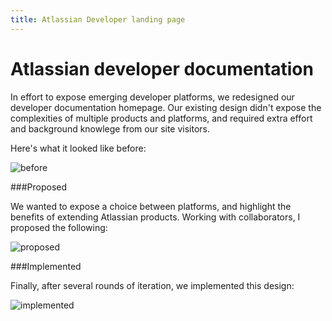 ```yaml
---
title: Atlassian Developer landing page
---
```


# Atlassian developer documentation

In effort to expose emerging developer platforms, we redesigned our developer documentation homepage. Our existing design didn't expose the complexities of multiple products and platforms, and required extra effort and background knowlege from our site visitors.

Here's what it looked like before:

![before](/images/DACbefore.png)


###Proposed

We wanted to expose a choice between platforms, and highlight the benefits of extending Atlassian products. Working with collaborators, I proposed the following:

![proposed](/images/RuthVariation2.png)

###Implemented

Finally, after several rounds of iteration, we implemented this design:

![implemented](/images/implemented.png)